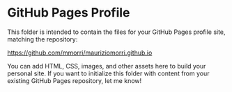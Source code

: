 # GitHub Pages Profile

This folder is intended to contain the files for your GitHub Pages profile site, matching the repository:

https://github.com/mmorri/mauriziomorri.github.io

You can add HTML, CSS, images, and other assets here to build your personal site. If you want to initialize this folder with content from your existing GitHub Pages repository, let me know!
